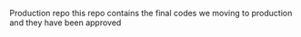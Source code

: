 Production repo
this repo contains the final codes we moving to production and they have been approved
